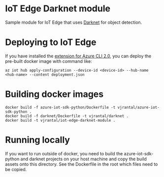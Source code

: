 # IoT Edge Darknet module

Sample module for IoT Edge that uses [Darknet](https://github.com/pjreddie/darknet) for object detection.

# Deploying to IoT Edge

If you have installed the [extension for Azure CLI 2.0](https://docs.microsoft.com/en-us/azure/iot-edge/tutorial-create-deployment-with-cli-iot-extension), you can deploy the pre-built docker image with command like:

```
az iot hub apply-configuration --device-id <device-id> --hub-name <hub-name> --content deployment.json
```

# Building docker images

```
docker build -f azure-iot-sdk-python/Dockerfile -t vjrantal/azure-iot-sdk-python .
docker build -f darknet/Dockerfile -t vjrantal/darknet .
docker build -t vjrantal/iot-edge-darknet-module .
```

# Running locally

If you want to run outside of docker, you need to build the azure-iot-sdk-python and darknet projects on your host machine and copy the build assets onto this directory. See the Dockerfile in the root which files need to be copied.
